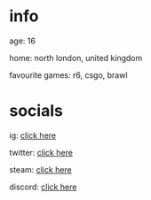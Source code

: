 # info
age: 16

home: north london, united kingdom

favourite games: r6, csgo, brawl

# socials
ig: [click here](https://www.instagram.com/purelxw/)

twitter: [click here](https://twitter.com/purelxw)

steam: [click here](https://steamcommunity.com/id/Purelxw)

discord: [click here](https://discord.com/users/343735638085861377)
